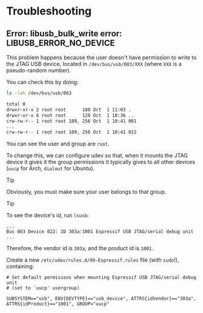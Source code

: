 # Troubleshooting

## Error: libusb_bulk_write error: LIBUSB_ERROR_NO_DEVICE
This problem happens because the user doesn't have permission to write to
the JTAG USB device, located in `/dev/bus/usb/003/XXX` (where `XXX` is a
pseudo-random number).

You can check this by doing:
```sh
ls -lah /dev/bus/usb/003
```
```sh
total 0
drwxr-xr-x 2 root root      180 Oct  1 11:03 .
drwxr-xr-x 6 root root      120 Oct  1 10:36 ..
crw-rw-r-- 1 root root 189, 256 Oct  1 10:41 001
...
crw-rw-r-- 1 root root 189, 256 Oct  1 10:41 022
```
You can see the user and group are `root`.

To change this, we can configure udev so that, when it mounts the JTAG
device it gives it the group permissions it typically gives to all other
devices (`uucp` for Arch, `dialout` for Ubuntu).

> [!TIP]
> Obviously, you must make sure your user belongs to that group.

> [!TIP]
> To see the device's id, run `lsusb`:
> ```
> ...
> Bus 003 Device 022: ID 303a:1001 Espressif USB JTAG/serial debug unit
> ...
> ```
> Therefore, the vendor id is `303a`, and the product id is `1001`.

Create a new `/etc/udev/rules.d/99-Espressif.rules` file (with `sudo`!), containing:
```udev
# Set default permisions when mounting Espressif USB JTAG/serial debug unit
# (set to `uucp' usergroup)

SUBSYSTEM=="usb", ENV{DEVTYPE}=="usb_device", ATTRS{idVendor}=="303a", ATTRS{idProduct}=="1001", GROUP="uucp"
```
